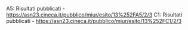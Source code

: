 A5: Risultati pubblicati - https://asn23.cineca.it/pubblico/miur/esito/13%252FA5/2/3
C1: Risultati pubblicati - https://asn23.cineca.it/pubblico/miur/esito/13%252FC1/2/3
